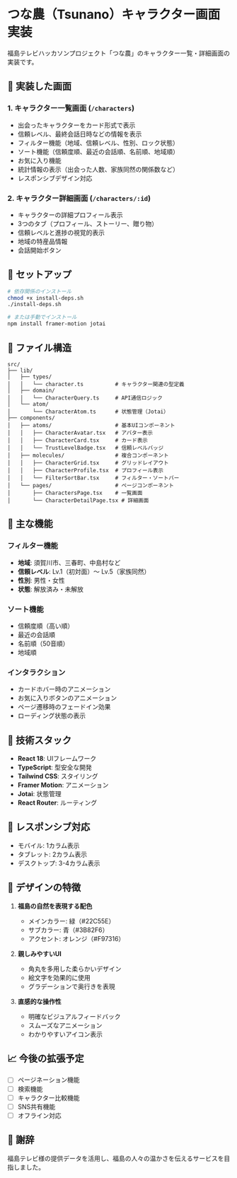 # つな農（Tsunano）キャラクター画面実装

福島テレビハッカソンプロジェクト「つな農」のキャラクター一覧・詳細画面の実装です。

## 🎨 実装した画面

### 1. キャラクター一覧画面 (`/characters`)
- 出会ったキャラクターをカード形式で表示
- 信頼レベル、最終会話日時などの情報を表示
- フィルター機能（地域、信頼レベル、性別、ロック状態）
- ソート機能（信頼度順、最近の会話順、名前順、地域順）
- お気に入り機能
- 統計情報の表示（出会った人数、家族同然の関係数など）
- レスポンシブデザイン対応

### 2. キャラクター詳細画面 (`/characters/:id`)
- キャラクターの詳細プロフィール表示
- 3つのタブ（プロフィール、ストーリー、贈り物）
- 信頼レベルと進捗の視覚的表示
- 地域の特産品情報
- 会話開始ボタン

## 🚀 セットアップ

```bash
# 依存関係のインストール
chmod +x install-deps.sh
./install-deps.sh

# または手動でインストール
npm install framer-motion jotai
```

## 📁 ファイル構造

```
src/
├── lib/
│   ├── types/
│   │   └── character.ts          # キャラクター関連の型定義
│   ├── domain/
│   │   └── CharacterQuery.ts     # API通信ロジック
│   └── atom/
│       └── CharacterAtom.ts      # 状態管理（Jotai）
├── components/
│   ├── atoms/                    # 基本UIコンポーネント
│   │   ├── CharacterAvatar.tsx   # アバター表示
│   │   ├── CharacterCard.tsx     # カード表示
│   │   └── TrustLevelBadge.tsx   # 信頼レベルバッジ
│   ├── molecules/                # 複合コンポーネント
│   │   ├── CharacterGrid.tsx     # グリッドレイアウト
│   │   ├── CharacterProfile.tsx  # プロフィール表示
│   │   └── FilterSortBar.tsx     # フィルター・ソートバー
│   └── pages/                    # ページコンポーネント
│       ├── CharactersPage.tsx    # 一覧画面
│       └── CharacterDetailPage.tsx # 詳細画面
```

## 🎯 主な機能

### フィルター機能
- **地域**: 須賀川市、三春町、中島村など
- **信頼レベル**: Lv.1（初対面）〜 Lv.5（家族同然）
- **性別**: 男性・女性
- **状態**: 解放済み・未解放

### ソート機能
- 信頼度順（高い順）
- 最近の会話順
- 名前順（50音順）
- 地域順

### インタラクション
- カードホバー時のアニメーション
- お気に入りボタンのアニメーション
- ページ遷移時のフェードイン効果
- ローディング状態の表示

## 🔧 技術スタック

- **React 18**: UIフレームワーク
- **TypeScript**: 型安全な開発
- **Tailwind CSS**: スタイリング
- **Framer Motion**: アニメーション
- **Jotai**: 状態管理
- **React Router**: ルーティング

## 📱 レスポンシブ対応

- モバイル: 1カラム表示
- タブレット: 2カラム表示
- デスクトップ: 3-4カラム表示

## 🎨 デザインの特徴

1. **福島の自然を表現する配色**
   - メインカラー: 緑（#22C55E）
   - サブカラー: 青（#3B82F6）
   - アクセント: オレンジ（#F97316）

2. **親しみやすいUI**
   - 角丸を多用した柔らかいデザイン
   - 絵文字を効果的に使用
   - グラデーションで奥行きを表現

3. **直感的な操作性**
   - 明確なビジュアルフィードバック
   - スムーズなアニメーション
   - わかりやすいアイコン表示

## 📈 今後の拡張予定

- [ ] ページネーション機能
- [ ] 検索機能
- [ ] キャラクター比較機能
- [ ] SNS共有機能
- [ ] オフライン対応

## 🙏 謝辞

福島テレビ様の提供データを活用し、福島の人々の温かさを伝えるサービスを目指しました。
